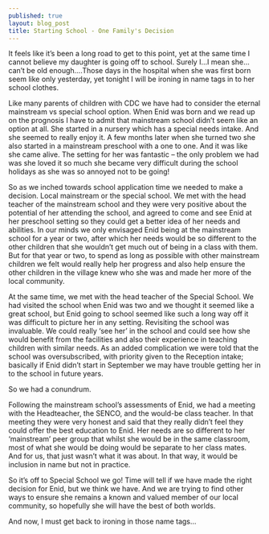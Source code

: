 ```yaml
---
published: true
layout: blog_post
title: Starting School - One Family's Decision
---
```



It feels like it’s been a long road to get to this point, yet at the same time I cannot believe my daughter is going off to school. Surely I…I mean she…can’t be old enough....Those days in the hospital when she was first born seem like only yesterday, yet tonight I will be ironing in name tags in to her school clothes.

Like many parents of children with CDC we have had to consider the eternal mainstream vs special school option. When Enid was born and we read up on the prognosis I have to admit that mainstream school didn’t seem like an option at all. She started in a nursery which has a special needs intake. And she seemed to really enjoy it. A few months later when she turned two she also started in a mainstream preschool with a one to one. And it was like she came alive. The setting for her was fantastic – the only problem we had was she loved it so much she became very difficult during the school holidays as she was so annoyed not to be going!

So as we inched towards school application time we needed to make a decision. Local mainstream or the special school. We met with the head teacher of the mainstream school and they were very positive about the potential of her attending the school, and agreed to come and see Enid at her preschool setting so they could get a better idea of her needs and abilities. In our minds we only envisaged Enid being at the mainstream school for a year or two, after which her needs would be so different to the other children that she wouldn’t get much out of being in a class with them. But for that year or two, to spend as long as possible with other mainstream children we felt would really help her progress and also help ensure the other children in the village knew who she was and made her more of the local community.

At the same time, we met with the head teacher of the Special School.  We had visited the school when Enid was two and we thought it seemed like a great school, but Enid going to school seemed like such a long way off it was difficult to picture her in any setting. Revisiting the school was invaluable. We could really ‘see her’ in the school and could see how she would benefit from the facilities and also their experience in teaching children with similar needs. As an added complication we were told that the school was oversubscribed, with priority given to the Reception intake; basically if Enid didn’t start in September we may have trouble getting her in to the school in future years.

So we had a conundrum. 

Following the mainstream school’s assessments of Enid, we had a meeting with the Headteacher, the SENCO, and the would-be class teacher. In that meeting they were very honest and said that they really didn’t feel they could offer the best education to Enid. Her needs are so different to her ‘mainstream’ peer group that whilst she would be in the same classroom, most of what she would be doing would be separate to her class mates. And for us, that just wasn’t what it was about. In that way, it would be inclusion in name but not in practice.

So it’s off to Special School we go! Time will tell if we have made the right decision for Enid, but we think we have. And we are trying to find other ways to ensure she remains a known and valued member of our local community, so hopefully she will have the best of both worlds.

And now, I must get back to ironing in those name tags…
